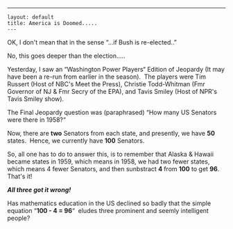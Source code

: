   ---
    layout: default
    title: America is Doomed.....
    ---
<P>OK, I don't mean that in the sense &#8220;...if Bush is re-elected..&#8221;</P>
<P>No, this goes deeper than the election.....</P>
<P>Yesterday, I saw an &#8220;Washington Power Players&#8220; Edition of Jeopardy (It may have been a re-run from earlier in the season).  The players were Tim Russert (Host of NBC's Meet the Press), Christie Todd-Whitman (Fmr Governor of NJ & Fmr Secry of the EPA), and Tavis Smiley (Host of NPR's Tavis Smiley show).</P>
<P>The Final Jeopardy question was (paraphrased) &#8220;How many US Senators were there in 1958?&#8220;</P>
<P>Now, there are <STRONG>two</STRONG> Senators from each state, and presently, we have <STRONG>50 </STRONG>states.  Hence, we currently have <STRONG>100</STRONG> Senators.</P>
<P>So, all one has to do to answer this, is to remember that Alaska & Hawaii became states in 1959, which means in 1958, we had two fewer states, which means 4 fewer Senators, and then sunbstract <STRONG>4 </STRONG>from <STRONG>100</STRONG> to get <STRONG>96</STRONG>.    That's it!</P>
<P><STRONG><EM>All three got it wrong!</EM></STRONG></P>
<P>Has mathematics education in the US declined so badly that the simple equation &#8220;<STRONG>100 - 4 = 96</STRONG>&#8220;  eludes three prominent and seemly intelligent people?</P>
<P> </P>
<P> </P>
<P> </P>